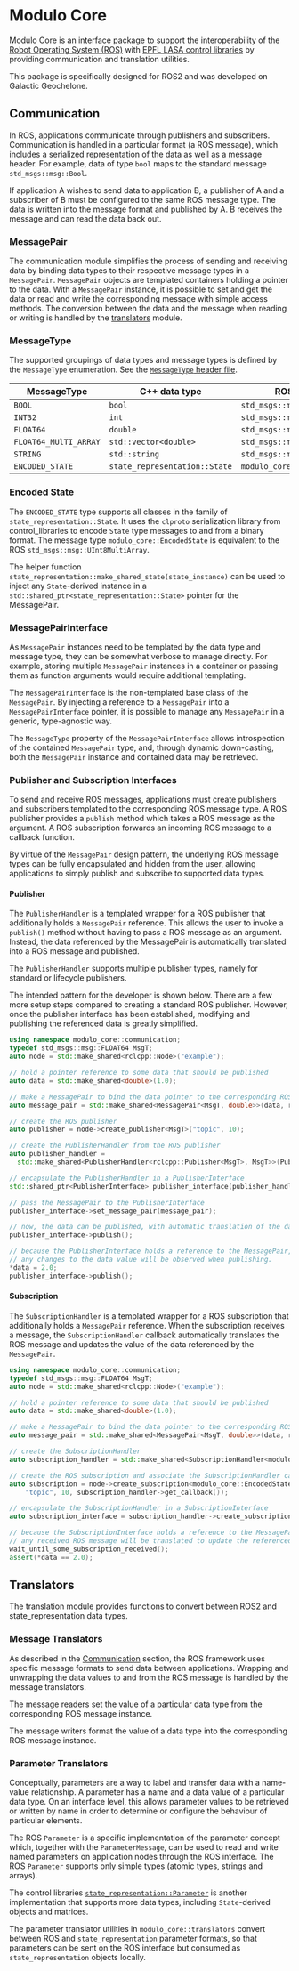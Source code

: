 # Modulo Core

Modulo Core is an interface package to support the interoperability of the [Robot Operating System (ROS)](https://www.ros.org)
with [EPFL LASA control libraries](https://github.com/epfl-lasa/control-libraries) by providing communication and
translation utilities.

This package is specifically designed for ROS2 and was developed on Galactic Geochelone.

## Communication

In ROS, applications communicate through publishers and subscribers. Communication is handled in a particular format
(a ROS message), which includes a serialized representation of the data as well as a message header.
For example, data of type `bool` maps to the standard message `std_msgs::msg::Bool`.

If application A wishes to send data to application B, a publisher of A and a subscriber of B must be configured
to the same ROS message type. The data is written into the message format and published by A. B receives the message
and can read the data back out.

### MessagePair

The communication module simplifies the process of sending and receiving data by binding data types to their
respective message types in a `MessagePair`. `MessagePair` objects are templated containers holding a pointer to the
data. With a `MessagePair` instance, it is possible to set and get the data or read and write the corresponding
message with simple access methods. The conversion between the data and the message when reading or writing is
handled by the [translators](#translators) module.

### MessageType

The supported groupings of data types and message types is defined by the `MessageType` enumeration.
See the [`MessageType` header file](./include/modulo_core/communication/MessageType.h).

| MessageType           | C++ data type                 | ROS message type                    |
|-----------------------|-------------------------------|-------------------------------------|
| `BOOL`                | `bool`                        | `std_msgs::msgs::Bool`              |
| `INT32`               | `int`                         | `std_msgs::msgs::Int32`             |
| `FLOAT64`             | `double`                      | `std_msgs::msgs::FLOAT64`           |
| `FLOAT64_MUlTI_ARRAY` | `std::vector<double>`         | `std_msgs::msgs::FLOAT64MultiArray` |
| `STRING`              | `std::string`                 | `std_msgs::msgs::String`            |
| `ENCODED_STATE`       | `state_representation::State` | `modulo_core::EncodedState`         |

### Encoded State

The `ENCODED_STATE` type supports all classes in the family of `state_representation::State`. It uses the
`clproto` serialization library from control_libraries to encode `State` type messages to and from a binary format.
The message type `modulo_core::EncodedState` is equivalent to the ROS `std_msgs::msg::UInt8MultiArray`.

The helper function `state_representation::make_shared_state(state_instance)` can be used to inject any `State`-derived
instance in a `std::shared_ptr<state_representation::State>` pointer for the MessagePair.

### MessagePairInterface

As `MessagePair` instances need to be templated by the data type and message type, they can be somewhat verbose to
manage directly. For example, storing multiple `MessagePair` instances in a container or passing them as function
arguments would require additional templating.

The `MessagePairInterface` is the non-templated base class of the `MessagePair`. By injecting a reference to a
`MessagePair` into a `MessagePairInterface` pointer, it is possible to manage any `MessagePair` in a generic,
type-agnostic way.

The `MessageType` property of the `MessagePairInterface` allows introspection of the contained `MessagePair` type,
and, through dynamic down-casting, both the `MessagePair` instance and contained data may be retrieved.

### Publisher and Subscription Interfaces

To send and receive ROS messages, applications must create publishers and subscribers templated to the corresponding
ROS message type. A ROS publisher provides a `publish` method which takes a ROS message as the argument.
A ROS subscription forwards an incoming ROS message to a callback function.

By virtue of the `MessagePair` design pattern, the underlying ROS message types can be fully encapsulated and hidden
from the user, allowing applications to simply publish and subscribe to supported data types.

#### Publisher

The `PublisherHandler` is a templated wrapper for a ROS publisher that additionally holds a `MessagePair` reference.
This allows the user to invoke a `publish()` method without having to pass a ROS message as an argument. Instead,
the data referenced by the MessagePair is automatically translated into a ROS message and published.

The `PublisherHandler` supports multiple publisher types, namely for standard or lifecycle publishers.

The intended pattern for the developer is shown below. There are a few more setup steps compared to creating a
standard ROS publisher. However, once the publisher interface has been established, modifying and publishing
the referenced data is greatly simplified.

```c++
using namespace modulo_core::communication;
typedef std_msgs::msg::FLOAT64 MsgT;
auto node = std::make_shared<rclcpp::Node>("example");

// hold a pointer reference to some data that should be published
auto data = std::make_shared<double>(1.0);

// make a MessagePair to bind the data pointer to the corresponding ROS message
auto message_pair = std::make_shared<MessagePair<MsgT, double>>(data, rclcpp::Clock());

// create the ROS publisher
auto publisher = node->create_publisher<MsgT>("topic", 10);

// create the PublisherHandler from the ROS publisher
auto publisher_handler =
  std::make_shared<PublisherHandler<rclcpp::Publisher<MsgT>, MsgT>>(PublisherType::PUBLISHER, publisher);

// encapsulate the PublisherHandler in a PublisherInterface
std::shared_ptr<PublisherInterface> publisher_interface(publisher_handler);

// pass the MessagePair to the PublisherInterface 
publisher_interface->set_message_pair(message_pair);

// now, the data can be published, with automatic translation of the data value into a ROS message
publisher_interface->publish();

// because the PublisherInterface holds a reference to the MessagePair, which in turn references the original data,
// any changes to the data value will be observed when publishing. 
*data = 2.0;
publisher_interface->publish();
```

#### Subscription

The `SubscriptionHandler` is a templated wrapper for a ROS subscription that additionally holds a `MessagePair`
reference. When the subscription receives a message, the `SubscriptionHandler` callback automatically translates
the ROS message and updates the value of the data referenced by the `MessagePair`.

```c++
using namespace modulo_core::communication;
typedef std_msgs::msg::FLOAT64 MsgT;
auto node = std::make_shared<rclcpp::Node>("example");

// hold a pointer reference to some data that should be published
auto data = std::make_shared<double>(1.0);

// make a MessagePair to bind the data pointer to the corresponding ROS message
auto message_pair = std::make_shared<MessagePair<MsgT, double>>(data, rclcpp::Clock());

// create the SubscriptionHandler
auto subscription_handler = std::make_shared<SubscriptionHandler<modulo_core::EncodedState>>(message_pair);

// create the ROS subscription and associate the SubscriptionHandler callback
auto subscription = node->create_subscription<modulo_core::EncodedState>(
    "topic", 10, subscription_handler->get_callback());

// encapsulate the SubscriptionHandler in a SubscriptionInterface
auto subscription_interface = subscription_handler->create_subscription_interface(subscription);

// because the SubscriptionInterface holds a reference to the MessagePair, which in turn references the original data,
// any received ROS message will be translated to update the referenced data value
wait_until_some_subscription_received();
assert(*data == 2.0);
```

## Translators

The translation module provides functions to convert between ROS2 and state_representation data types.

### Message Translators

As described in the [Communication](#communication) section, the ROS framework uses specific message formats to
send data between applications. Wrapping and unwrapping the data values to and from the ROS message is handled by
the message translators.

The message readers set the value of a particular data type from the corresponding ROS message instance.

The message writers format the value of a data type into the corresponding ROS message instance.

### Parameter Translators

Conceptually, parameters are a way to label and transfer data with a name-value relationship.
A parameter has a name and a data value of a particular data type. On an interface level, this allows parameter
values to be retrieved or written by name in order to determine or configure the behaviour of particular elements.

The ROS `Parameter` is a specific implementation of the parameter concept which, together with the `ParameterMessage`,
can be used to read and write named parameters on application nodes through the ROS interface. The ROS `Parameter`
supports only simple types (atomic types, strings and arrays).

The control libraries [`state_representation::Parameter`](https://epfl-lasa.github.io/control-libraries/versions/main/classstate__representation_1_1_parameter_interface.html)
is another implementation that supports more data types, including `State`-derived objects and matrices.

The parameter translator utilities in `modulo_core::translators` convert between ROS and `state_representation`
parameter formats, so that parameters can be sent on the ROS interface but consumed as `state_representation` objects locally.